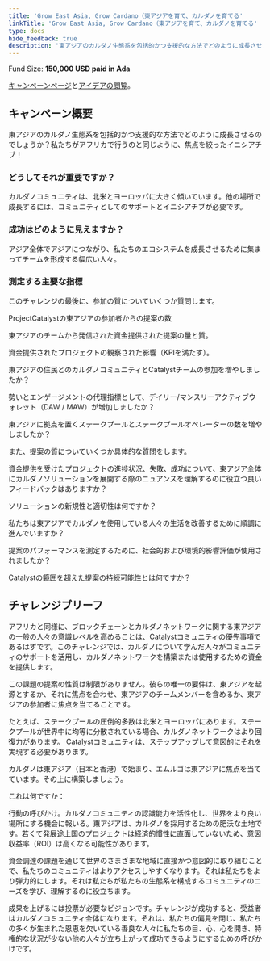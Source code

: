 ```yaml
---
title: 'Grow East Asia, Grow Cardano（東アジアを育て、カルダノを育てる'
linkTitle: 'Grow East Asia, Grow Cardano（東アジアを育て、カルダノを育てる'
type: docs
hide_feedback: true
description: '東アジアのカルダノ生態系を包括的かつ支援的な方法でどのように成長させるのでしょうか？私たちがアフリカで行うのと同じように、焦点を絞ったイニシアチブ！'
---
```


Fund Size: **150,000 USD paid in Ada**

[キャンペーンページ](https://cardano.ideascale.com/c/idea/382067)と[アイデアの閲覧]()。

## キャンペーン概要

東アジアのカルダノ生態系を包括的かつ支援的な方法でどのように成長させるのでしょうか？私たちがアフリカで行うのと同じように、焦点を絞ったイニシアチブ！

### どうしてそれが重要ですか？

カルダノコミュニティは、北米とヨーロッパに大きく傾いています。他の場所で成長するには、コミュニティとしてのサポートとイニシアチブが必要です。

### 成功はどのように見えますか？

アジア全体でアジアにつながり、私たちのエコシステムを成長させるために集まってチームを形成する幅広い人々。

### 測定する主要な指標

このチャレンジの最後に、参加の質についていくつか質問します。

ProjectCatalystの東アジアの参加者からの提案の数

東アジアのチームから発信された資金提供された提案の量と質。

資金提供されたプロジェクトの観察された影響（KPIを満たす）。

東アジアの住民とのカルダノコミュニティとCatalystチームの参加を増やしましたか？

勢いとエンゲージメントの代理指標として、デイリー/マンスリーアクティブウォレット（DAW / MAW）が増加しましたか？

東アジアに拠点を置くステークプールとステークプールオペレーターの数を増やしましたか？

また、提案の質についていくつか具体的な質問をします。

資金提供を受けたプロジェクトの進捗状況、失敗、成功について、東アジア全体にカルダノソリューションを展開する際のニュアンスを理解するのに役立つ良いフィードバックはありますか？

ソリューションの新規性と適切性は何ですか？

私たちは東アジアでカルダノを使用している人々の生活を改善するために順調に進んでいますか？

提案のパフォーマンスを測定するために、社会的および環境的影響評価が使用されましたか？

Catalystの範囲を超えた提案の持続可能性とは何ですか？

## チャレンジブリーフ

アフリカと同様に、ブロックチェーンとカルダノネットワークに関する東アジアの一般の人々の意識レベルを高めることは、Catalystコミュニティの優先事項であるはずです。このチャレンジでは、カルダノについて学んだ人々がコミュニティのサポートを活用し、カルダノネットワークを構築または使用するための資金を提供します。

この課題の提案の性質は制限がありません。彼らの唯一の要件は、東アジアを起源とするか、それに焦点を合わせ、東アジアのチームメンバーを含めるか、東アジアの参加者に焦点を当てることです。

たとえば、ステークプールの圧倒的多数は北米とヨーロッパにあります。ステークプールが世界中に均等に分散されている場合、カルダノネットワークはより回復力があります。 Catalystコミュニティは、ステップアップして意図的にそれを実現する必要があります。

カルダノは東アジア（日本と香港）で始まり、エムルゴは東アジアに焦点を当てています。その上に構築しましょう。

これは何ですか：

行動の呼びかけ。カルダノコミュニティの認識能力を活性化し、世界をより良い場所にする機会に報いる。東アジアは、カルダノを採用するための肥沃な土地です。若くて発展途上国のプロジェクトは経済的慣性に直面していないため、意図収益率（ROI）は高くなる可能性があります。

資金調達の課題を通じて世界のさまざまな地域に直接かつ意図的に取り組むことで、私たちのコミュニティはよりアクセスしやすくなります。それは私たちをより弾力的にします。それは私たちが私たちの生態系を構成するコミュニティのニーズを学び、理解するのに役立ちます。

成果を上げるには投票が必要なビジョンです。チャレンジが成功すると、受益者はカルダノコミュニティ全体になります。それは、私たちの偏見を閉じ、私たちの多くが生まれた恩恵を欠いている善良な人々に私たちの目、心、心を開き、特権的な状況が少ない他の人々が立ち上がって成功できるようにするための呼びかけです。
